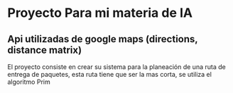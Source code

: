 # Proyecto Para mi materia de IA

## Api utilizadas de google maps (directions, distance matrix)

El proyecto consiste en crear su sistema para la planeación de una ruta de entrega de paquetes, esta ruta tiene que ser la mas corta, se utiliza el algoritmo Prim 

